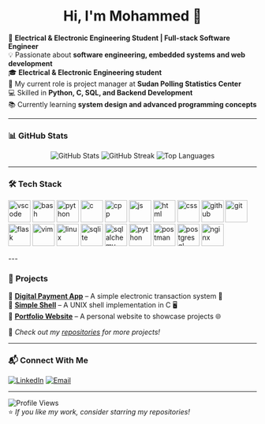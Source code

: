<h1 align="center">Hi, I'm Mohammed 👋</h1>

🚀 **Electrical & Electronic Engineering Student | Full-stack Software Engineer**  
💡 Passionate about **software engineering, embedded systems and web development**  
🎓 **Electrical & Electronic Engineering student**  
🔭 My current role is project manager at **Sudan Polling Statistics Center**  
💻 Skilled in **Python, C, SQL, and Backend Development**  
📚 Currently learning **system design and advanced programming concepts**  

---


### 📊 **GitHub Stats**
<div align="center">
  <img src="https://github-readme-stats.vercel.app/api?username=mo7amed3mad17&show_icons=true&theme=radical" alt="GitHub Stats" />
  <img src="https://github-readme-streak-stats.herokuapp.com/?user=mo7amed3mad17&theme=radical" alt="GitHub Streak" />
  <img src="https://github-readme-stats.vercel.app/api/top-langs/?username=mo7amed3mad17&layout=compact&theme=radical" alt="Top Languages" />
</div>

---

### 🛠 **Tech Stack**

<p align="left">
<img src="https://cdn.jsdelivr.net/gh/devicons/devicon/icons/vscode/vscode-original.svg" alt="vscode" width="45" height="45"/>
<img src="https://cdn.jsdelivr.net/gh/devicons/devicon/icons/bash/bash-original.svg" alt="bash" width="45" height="45"/>
<img src="https://cdn.jsdelivr.net/gh/devicons/devicon/icons/python/python-original.svg" alt="python" width="45" height="45"/>
<img src="https://cdn.jsdelivr.net/gh/devicons/devicon/icons/c/c-original.svg" alt="c" width="45" height="45"/>
<img src="https://cdn.jsdelivr.net/gh/devicons/devicon/icons/cplusplus/cplusplus-original.svg" alt="cpp" width="45" height="45"/>
<img src="https://cdn.jsdelivr.net/gh/devicons/devicon/icons/javascript/javascript-original.svg" alt="js" width="45" height="45"/>
<img src="https://cdn.jsdelivr.net/gh/devicons/devicon/icons/html5/html5-original.svg" alt="html" width="45" height="45"/>
<img src="https://cdn.jsdelivr.net/gh/devicons/devicon/icons/css3/css3-original.svg" alt="css" width="45" height="45"/>
<img src="https://cdn.jsdelivr.net/gh/devicons/devicon/icons/github/github-original.svg" alt="github" width="45" height="45"/>
<img src="https://cdn.jsdelivr.net/gh/devicons/devicon/icons/git/git-original.svg" alt="git" width="45" height="45"/>
<img src="https://cdn.jsdelivr.net/gh/devicons/devicon/icons/flask/flask-original.svg" alt="flask" width="45" height="45"/>
<img src="https://cdn.jsdelivr.net/gh/devicons/devicon/icons/vim/vim-original.svg" alt="vim" width="45" height="45"/>
<img src="https://cdn.jsdelivr.net/gh/devicons/devicon/icons/linux/linux-original.svg" alt="linux" width="45" height="45"/>
<img src="https://cdn.jsdelivr.net/gh/devicons/devicon/icons/sqlite/sqlite-original.svg" alt="sqlite" width="45" height="45"/>
<img src="https://cdn.jsdelivr.net/gh/devicons/devicon/icons/sqlalchemy/sqlalchemy-original.svg" alt="sqlalchemy" width="45" height="45"/>
<img src="https://cdn.jsdelivr.net/gh/devicons/devicon/icons/redis/redis-original.svg" alt="python" width="45" height="45"/>
<img src="https://cdn.jsdelivr.net/gh/devicons/devicon/icons/postman/postman-original.svg" alt="postman" width="45" height="45"/>
<img src="https://cdn.jsdelivr.net/gh/devicons/devicon/icons/postgresql/postgresql-original.svg" alt="postgresql" width="45" height="45"/>
<img src="https://cdn.jsdelivr.net/gh/devicons/devicon/icons/nginx/nginx-original.svg" alt="nginx" width="45" height="45"/>
</p>
---

### 🚀 **Projects**
🔹 **[Digital Payment App](https://github.com/mo7amed3mad17/Digital_Payment_App)** – A simple electronic transaction system 📲  
🔹 **[Simple Shell](https://github.com/mo7amed3mad17/simple_shell)** – A UNIX shell implementation in C 🖥️  
🔹 **[Portfolio Website](https://github.com/mo7amed3mad17/Mohamed_Emad_Portfolio)** – A personal website to showcase projects 🌐  

📌 *Check out my [repositories](https://github.com/mo7amed3mad17?tab=repositories) for more projects!*

---

### 📬 **Connect With Me**
[![LinkedIn](https://img.shields.io/badge/LinkedIn-0077B5?style=for-the-badge&logo=linkedin&logoColor=white)](www.linkedin.com/in/mohamedeletech/)
[![Email](https://img.shields.io/badge/Email-D14836?style=for-the-badge&logo=gmail&logoColor=white)](mailto:memo12317emad@gmail.com)

---

![Profile Views](https://komarev.com/ghpvc/?username=mo7amed3mad17&color=blue)  
⭐ *If you like my work, consider starring my repositories!*  
